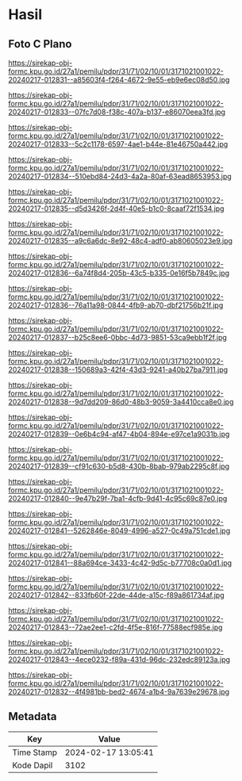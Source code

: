 # Hasil

## Foto C Plano

https://sirekap-obj-formc.kpu.go.id/27a1/pemilu/pdpr/31/71/02/10/01/3171021001022-20240217-012831--a85603f4-f264-4672-9e55-eb9e6ec08d50.jpg

https://sirekap-obj-formc.kpu.go.id/27a1/pemilu/pdpr/31/71/02/10/01/3171021001022-20240217-012833--07fc7d08-f38c-407a-b137-e86070eea3fd.jpg

https://sirekap-obj-formc.kpu.go.id/27a1/pemilu/pdpr/31/71/02/10/01/3171021001022-20240217-012833--5c2c1178-6597-4ae1-b44e-81e46750a442.jpg

https://sirekap-obj-formc.kpu.go.id/27a1/pemilu/pdpr/31/71/02/10/01/3171021001022-20240217-012834--510ebd84-24d3-4a2a-80af-63ead8653953.jpg

https://sirekap-obj-formc.kpu.go.id/27a1/pemilu/pdpr/31/71/02/10/01/3171021001022-20240217-012835--d5d3426f-2d4f-40e5-b1c0-8caaf72f1534.jpg

https://sirekap-obj-formc.kpu.go.id/27a1/pemilu/pdpr/31/71/02/10/01/3171021001022-20240217-012835--a9c6a6dc-8e92-48c4-adf0-ab80605023e9.jpg

https://sirekap-obj-formc.kpu.go.id/27a1/pemilu/pdpr/31/71/02/10/01/3171021001022-20240217-012836--6a74f8d4-205b-43c5-b335-0e16f5b7849c.jpg

https://sirekap-obj-formc.kpu.go.id/27a1/pemilu/pdpr/31/71/02/10/01/3171021001022-20240217-012836--76a11a98-0844-4fb9-ab70-dbf21756b21f.jpg

https://sirekap-obj-formc.kpu.go.id/27a1/pemilu/pdpr/31/71/02/10/01/3171021001022-20240217-012837--b25c8ee6-0bbc-4d73-9851-53ca9ebb1f2f.jpg

https://sirekap-obj-formc.kpu.go.id/27a1/pemilu/pdpr/31/71/02/10/01/3171021001022-20240217-012838--150689a3-42f4-43d3-9241-a40b27ba7911.jpg

https://sirekap-obj-formc.kpu.go.id/27a1/pemilu/pdpr/31/71/02/10/01/3171021001022-20240217-012838--9d7dd209-86d0-48b3-9059-3a4410cca8e0.jpg

https://sirekap-obj-formc.kpu.go.id/27a1/pemilu/pdpr/31/71/02/10/01/3171021001022-20240217-012839--0e6b4c94-af47-4b04-894e-e97ce1a9031b.jpg

https://sirekap-obj-formc.kpu.go.id/27a1/pemilu/pdpr/31/71/02/10/01/3171021001022-20240217-012839--cf91c630-b5d8-430b-8bab-979ab2295c8f.jpg

https://sirekap-obj-formc.kpu.go.id/27a1/pemilu/pdpr/31/71/02/10/01/3171021001022-20240217-012840--9e47b29f-7ba1-4cfb-9d41-4c95c69c87e0.jpg

https://sirekap-obj-formc.kpu.go.id/27a1/pemilu/pdpr/31/71/02/10/01/3171021001022-20240217-012841--5262846e-8049-4996-a527-0c49a751cde1.jpg

https://sirekap-obj-formc.kpu.go.id/27a1/pemilu/pdpr/31/71/02/10/01/3171021001022-20240217-012841--88a694ce-3433-4c42-9d5c-b77708c0a0d1.jpg

https://sirekap-obj-formc.kpu.go.id/27a1/pemilu/pdpr/31/71/02/10/01/3171021001022-20240217-012842--833fb60f-22de-44de-a15c-f89a861734af.jpg

https://sirekap-obj-formc.kpu.go.id/27a1/pemilu/pdpr/31/71/02/10/01/3171021001022-20240217-012843--72ae2ee1-c2fd-4f5e-816f-77588ecf985e.jpg

https://sirekap-obj-formc.kpu.go.id/27a1/pemilu/pdpr/31/71/02/10/01/3171021001022-20240217-012843--4ece0232-f89a-431d-96dc-232edc89123a.jpg

https://sirekap-obj-formc.kpu.go.id/27a1/pemilu/pdpr/31/71/02/10/01/3171021001022-20240217-012832--4f4981bb-bed2-4674-a1b4-9a7639e29678.jpg


## Metadata

| Key        | Value               |
| ---------- | ------------------- |
| Time Stamp | 2024-02-17 13:05:41 |
| Kode Dapil | 3102                |



